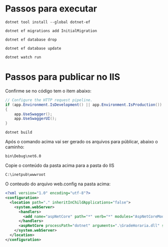 # Passos para executar

```shell
dotnet tool install --global dotnet-ef

dotnet ef migrations add InitialMigration

dotnet ef database drop

dotnet ef database update

dotnet watch run
```

# Passos para publicar no IIS

Confirme se no código tem o item abaixo:

```C#
// Configure the HTTP request pipeline.
if (app.Environment.IsDevelopment() || app.Environment.IsProduction())
{
    app.UseSwagger();
    app.UseSwaggerUI();
}
```

```shell
dotnet build
```

Após o comando acima vai ser gerado os arquivos para públicar, abaixo o caminho:

    bin\Debug\net6.0

Copie o conteúdo da pasta acima para a pasta do IIS

    C:\inetpub\wwwroot

O conteudo do arquivo web.config na pasta acima:

```xml
<?xml version="1.0" encoding="utf-8"?>
<configuration>
  <location path="." inheritInChildApplications="false">
    <system.webServer>
      <handlers>
        <add name="aspNetCore" path="*" verb="*" modules="AspNetCoreModuleV2" resourceType="Unspecified" />
      </handlers>
      <aspNetCore processPath="dotnet" arguments=".\GradeHoraria.dll" stdoutLogEnabled="false" stdoutLogFile=".\logs\stdout" hostingModel="inprocess" />
    </system.webServer>
  </location>
</configuration>
```
